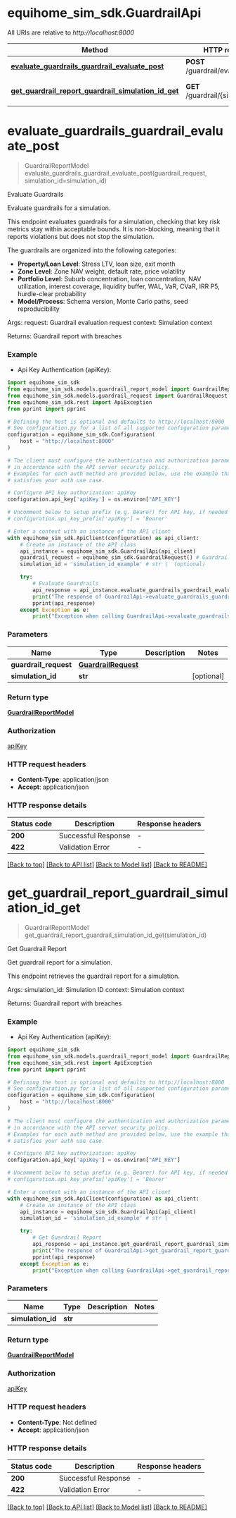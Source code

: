 # equihome_sim_sdk.GuardrailApi

All URIs are relative to *http://localhost:8000*

Method | HTTP request | Description
------------- | ------------- | -------------
[**evaluate_guardrails_guardrail_evaluate_post**](GuardrailApi.md#evaluate_guardrails_guardrail_evaluate_post) | **POST** /guardrail/evaluate | Evaluate Guardrails
[**get_guardrail_report_guardrail_simulation_id_get**](GuardrailApi.md#get_guardrail_report_guardrail_simulation_id_get) | **GET** /guardrail/{simulation_id} | Get Guardrail Report


# **evaluate_guardrails_guardrail_evaluate_post**
> GuardrailReportModel evaluate_guardrails_guardrail_evaluate_post(guardrail_request, simulation_id=simulation_id)

Evaluate Guardrails

Evaluate guardrails for a simulation.

This endpoint evaluates guardrails for a simulation, checking that key risk metrics
stay within acceptable bounds. It is non-blocking, meaning that it reports violations
but does not stop the simulation.

The guardrails are organized into the following categories:

- **Property/Loan Level**: Stress LTV, loan size, exit month
- **Zone Level**: Zone NAV weight, default rate, price volatility
- **Portfolio Level**: Suburb concentration, loan concentration, NAV utilization,
  interest coverage, liquidity buffer, WAL, VaR, CVaR, IRR P5, hurdle-clear probability
- **Model/Process**: Schema version, Monte Carlo paths, seed reproducibility

Args:
    request: Guardrail evaluation request
    context: Simulation context

Returns:
    Guardrail report with breaches

### Example

* Api Key Authentication (apiKey):

```python
import equihome_sim_sdk
from equihome_sim_sdk.models.guardrail_report_model import GuardrailReportModel
from equihome_sim_sdk.models.guardrail_request import GuardrailRequest
from equihome_sim_sdk.rest import ApiException
from pprint import pprint

# Defining the host is optional and defaults to http://localhost:8000
# See configuration.py for a list of all supported configuration parameters.
configuration = equihome_sim_sdk.Configuration(
    host = "http://localhost:8000"
)

# The client must configure the authentication and authorization parameters
# in accordance with the API server security policy.
# Examples for each auth method are provided below, use the example that
# satisfies your auth use case.

# Configure API key authorization: apiKey
configuration.api_key['apiKey'] = os.environ["API_KEY"]

# Uncomment below to setup prefix (e.g. Bearer) for API key, if needed
# configuration.api_key_prefix['apiKey'] = 'Bearer'

# Enter a context with an instance of the API client
with equihome_sim_sdk.ApiClient(configuration) as api_client:
    # Create an instance of the API class
    api_instance = equihome_sim_sdk.GuardrailApi(api_client)
    guardrail_request = equihome_sim_sdk.GuardrailRequest() # GuardrailRequest | 
    simulation_id = 'simulation_id_example' # str |  (optional)

    try:
        # Evaluate Guardrails
        api_response = api_instance.evaluate_guardrails_guardrail_evaluate_post(guardrail_request, simulation_id=simulation_id)
        print("The response of GuardrailApi->evaluate_guardrails_guardrail_evaluate_post:\n")
        pprint(api_response)
    except Exception as e:
        print("Exception when calling GuardrailApi->evaluate_guardrails_guardrail_evaluate_post: %s\n" % e)
```



### Parameters


Name | Type | Description  | Notes
------------- | ------------- | ------------- | -------------
 **guardrail_request** | [**GuardrailRequest**](GuardrailRequest.md)|  | 
 **simulation_id** | **str**|  | [optional] 

### Return type

[**GuardrailReportModel**](GuardrailReportModel.md)

### Authorization

[apiKey](../README.md#apiKey)

### HTTP request headers

 - **Content-Type**: application/json
 - **Accept**: application/json

### HTTP response details

| Status code | Description | Response headers |
|-------------|-------------|------------------|
**200** | Successful Response |  -  |
**422** | Validation Error |  -  |

[[Back to top]](#) [[Back to API list]](../README.md#documentation-for-api-endpoints) [[Back to Model list]](../README.md#documentation-for-models) [[Back to README]](../README.md)

# **get_guardrail_report_guardrail_simulation_id_get**
> GuardrailReportModel get_guardrail_report_guardrail_simulation_id_get(simulation_id)

Get Guardrail Report

Get guardrail report for a simulation.

This endpoint retrieves the guardrail report for a simulation.

Args:
    simulation_id: Simulation ID
    context: Simulation context

Returns:
    Guardrail report with breaches

### Example

* Api Key Authentication (apiKey):

```python
import equihome_sim_sdk
from equihome_sim_sdk.models.guardrail_report_model import GuardrailReportModel
from equihome_sim_sdk.rest import ApiException
from pprint import pprint

# Defining the host is optional and defaults to http://localhost:8000
# See configuration.py for a list of all supported configuration parameters.
configuration = equihome_sim_sdk.Configuration(
    host = "http://localhost:8000"
)

# The client must configure the authentication and authorization parameters
# in accordance with the API server security policy.
# Examples for each auth method are provided below, use the example that
# satisfies your auth use case.

# Configure API key authorization: apiKey
configuration.api_key['apiKey'] = os.environ["API_KEY"]

# Uncomment below to setup prefix (e.g. Bearer) for API key, if needed
# configuration.api_key_prefix['apiKey'] = 'Bearer'

# Enter a context with an instance of the API client
with equihome_sim_sdk.ApiClient(configuration) as api_client:
    # Create an instance of the API class
    api_instance = equihome_sim_sdk.GuardrailApi(api_client)
    simulation_id = 'simulation_id_example' # str | 

    try:
        # Get Guardrail Report
        api_response = api_instance.get_guardrail_report_guardrail_simulation_id_get(simulation_id)
        print("The response of GuardrailApi->get_guardrail_report_guardrail_simulation_id_get:\n")
        pprint(api_response)
    except Exception as e:
        print("Exception when calling GuardrailApi->get_guardrail_report_guardrail_simulation_id_get: %s\n" % e)
```



### Parameters


Name | Type | Description  | Notes
------------- | ------------- | ------------- | -------------
 **simulation_id** | **str**|  | 

### Return type

[**GuardrailReportModel**](GuardrailReportModel.md)

### Authorization

[apiKey](../README.md#apiKey)

### HTTP request headers

 - **Content-Type**: Not defined
 - **Accept**: application/json

### HTTP response details

| Status code | Description | Response headers |
|-------------|-------------|------------------|
**200** | Successful Response |  -  |
**422** | Validation Error |  -  |

[[Back to top]](#) [[Back to API list]](../README.md#documentation-for-api-endpoints) [[Back to Model list]](../README.md#documentation-for-models) [[Back to README]](../README.md)

